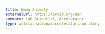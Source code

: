 ```yaml
---
title: Emma Snively
externalUrl: https://orcid.org/nan
summary: Lab Scientist, Accelerator
type: altslacnationalacceleratorlaboratory
---
```

